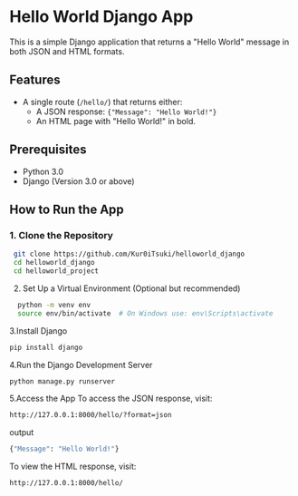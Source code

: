 # Hello World Django App

This is a simple Django application that returns a "Hello World" message in both JSON and HTML formats.

## Features
- A single route (`/hello/`) that returns either:
  - A JSON response: `{"Message": "Hello World!"}`
  - An HTML page with "Hello World!" in bold.

## Prerequisites

- Python 3.0
- Django (Version 3.0 or above)

## How to Run the App

  ### 1. Clone the Repository
   ```sh
    git clone https://github.com/Kur0iTsuki/helloworld_django
    cd helloworld_django
    cd helloworld_project
   ```
2. Set Up a Virtual Environment (Optional but recommended)
```sh
  python -m venv env
  source env/bin/activate  # On Windows use: env\Scripts\activate
  ```
3.Install Django
  ```sh
pip install django
```
4.Run the Django Development Server
```sh
python manage.py runserver
```
5.Access the App
  To access the JSON response, visit:
  ```sh
http://127.0.0.1:8000/hello/?format=json
```
  output
  ```sh
{"Message": "Hello World!"}
```
To view the HTML response, visit:
```sh
http://127.0.0.1:8000/hello/
```
